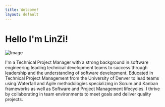 ```yaml
---
title: Welcome!
layout: default
---
```

<h1> Hello I'm LinZi! </h1>
<p><img alt ="Image" title = "cover" src= "cover.JPG"/></p>
I'm a Technical Project Manager with a strong background in software engineering leading technical development teams to success through leadership and the understanding of software development. Educated in Technical Project Management from the University of Denver to lead teams using Waterfall and Agile methodologies specializing in Scrum and Kanban frameworks as well as Software and Project Management lifecycles. I thrive by collaborating in team environments to meet goals and deliver quality projects.
